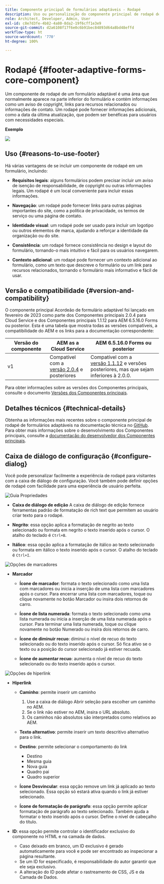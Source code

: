 ```yaml
---
title: Componente principal de formulários adaptáveis - Rodapé
description: Uso ou personalização do componente principal de rodapé de formulários adaptáveis.
role: Architect, Developer, Admin, User
exl-id: c8e7d3fe-4b82-4a80-8da2-19f6cff1e3e9
source-git-commit: d2a6108f17f6e0c6b91bec84893d64a8bd48effd
workflow-type: ht
source-wordcount: '770'
ht-degree: 100%

---
```


# Rodapé {#footer-adaptive-forms-core-component}

Um componente de rodapé de um formulário adaptável é uma área que normalmente aparece na parte inferior do formulário e contém informações como um aviso de copyright, links para recursos relacionados ou informações de contato. Um rodapé pode fornecer informações adicionais, como a data da última atualização, que podem ser benéficas para usuários com necessidades especiais.

**Exemplo**

![](/help/adaptive-forms/assets/footer.png)

## Uso {#reasons-to-use-footer}

Há várias vantagens de se incluir um componente de rodapé em um formulário, incluindo:

* **Requisitos legais**: alguns formulários podem precisar incluir um aviso de isenção de responsabilidade, de copyright ou outras informações legais. Um rodapé é um local conveniente para incluir essas informações.

* **Navegação**: um rodapé pode fornecer links para outras páginas importantes do site, como a política de privacidade, os termos de serviço ou uma página de contato.

* **Identidade visual**: um rodapé pode ser usado para incluir um logotipo ou outros elementos de marca, ajudando a reforçar a identidade da organização ou do site.

* **Consistência**: um rodapé fornece consistência no design e layout do formulário, tornando-o mais intuitivo e fácil para os usuários navegarem.

* **Contexto adicional**: um rodapé pode fornecer um contexto adicional ao formulário, como um texto que descreve o formulário ou um link para recursos relacionados, tornando o formulário mais informativo e fácil de usar.

## Versão e compatibilidade {#version-and-compatibility}

O componente principal Acordeão de formulário adaptável foi lançado em fevereiro de 2023 como parte dos Componentes principais 2.0.4 para Cloud Service e dos Componentes principais 1.1.12 para AEM 6.5.16.0 Forms ou posterior. Esta é uma tabela que mostra todas as versões compatíveis, a compatibilidade do AEM e os links para a documentação correspondente:

| Versão do componente | AEM as a Cloud Service | AEM 6.5.16.0 Forms ou posterior |
|---|---|---|
| v1 | Compatível  com a <br>[versão 2.0.4](/help/adaptive-forms/version.md) e posteriores | Compatível com a <br>[versão 1.1.12](/help/adaptive-forms/version.md) e versões posteriores, mas que sejam inferiores à 2.0.0. |

Para obter informações sobre as versões dos Componentes principais, consulte o documento [Versões dos Componentes principais](/help/adaptive-forms/version.md).

<!-- ## Sample Component Output {#sample-component-output}

To experience the Accordion Component as well as see examples of its configuration options as well as HTML and JSON output, visit the [Component Library](https://adobe.com/go/aem_cmp_library_accordion). -->

## Detalhes técnicos {#technical-details}

Obtenha as informações mais recentes sobre o componente principal de rodapé de formulários adaptáveis na documentação técnica no [GitHub](https://github.com/adobe/aem-core-forms-components/tree/master/ui.af.apps/src/main/content/jcr_root/apps/core/fd/components/form/footer/v1/footer). Para obter mais informações sobre o desenvolvimento dos Componentes principais, consulte a [documentação do desenvolvedor dos Componentes principais](/help/developing/overview.md).


## Caixa de diálogo de configuração {#configure-dialog}

Você pode personalizar facilmente a experiência de rodapé para visitantes com a caixa de diálogo de configuração. Você também pode definir opções de rodapé com facilidade para uma experiência de usuário perfeita.

![Guia Propriedades](/help/adaptive-forms/assets/footer_propertiestab.png)

* **Caixa de diálogo de edição**
A caixa de diálogo de edição fornece ferramentas padrão de formatação de rich text que permitem ao usuário criar texto para o rodapé.

* **Negrito**: essa opção aplica a formatação de negrito ao texto selecionado ou formata em negrito o texto inserido após o cursor. O atalho do teclado é `Ctrl+B`.

* **Itálico**: essa opção aplica a formatação de itálico ao texto selecionado ou formata em itálico o texto inserido após o cursor. O atalho do teclado é `Ctrl+I`.

![Opções de marcadores](/help/adaptive-forms/assets/footer_bullet.png)


* **Marcador**

   * **Ícone de marcador**: formata o texto selecionado como uma lista com marcadores ou inicia a inserção de uma lista com marcadores após o cursor. Para encerrar uma lista com marcadores, toque ou clique novamente no botão Marcador ou insira dois retornos de carro.

   * **Ícone de lista numerada**: formata o texto selecionado como uma lista numerada ou inicia a inserção de uma lista numerada após o cursor. Para terminar uma lista numerada, toque ou clique novamente no botão Numerado ou insira dois retornos de carro.

   * **Ícone de diminuir recuo**: diminui o nível de recuo do texto selecionado ou do texto inserido após o cursor. Só fica ativo se o texto ou a posição do cursor selecionado já estiver recuada.

   * **Ícone de aumentar recuo**: aumenta o nível de recuo do texto selecionado ou do texto inserido após o cursor.

![Opções de hiperlink](/help/adaptive-forms/assets/footer_link.png)

* **Hiperlink**

   * **Caminho**: permite inserir um caminho
      1. Use a caixa de diálogo Abrir seleção para escolher um caminho no AEM.
      1. Se o link não estiver no AEM, insira o URL absoluto.
      1. Os caminhos não absolutos são interpretados como relativos ao AEM.
   * **Texto alternativo**: permite inserir um texto descritivo alternativo para o link.

   * **Destino**: permite selecionar o comportamento do link
      * Destino
      * Mesma guia
      * Nova guia
      * Quadro pai
      * Quadro superior
   * **Ícone Desvincular**: essa opção remove um link já aplicado ao texto selecionado. Essa opção só estará ativa quando o link já estiver selecionado.

   * **Ícone de formatação de parágrafo**: essa opção permite aplicar formatação de parágrafo ao texto selecionado. Também ajuda a formatar o texto inserido após o cursor. Define o nível de cabeçalho do título.



* **ID**: essa opção permite controlar o identificador exclusivo do componente no HTML e na camada de dados.

   * Caso deixado em branco, um ID exclusivo é gerado automaticamente para você e pode ser encontrado ao inspecionar a página resultante.
   * Se um ID for especificado, é responsabilidade do autor garantir que ele seja exclusivo.
   * A alteração do ID pode afetar o rastreamento de CSS, JS e da Camada de Dados.

